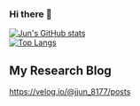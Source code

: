 ### Hi there 👋

<!--
**jjun9288/jjun9288** is a ✨ _special_ ✨ repository because its `README.md` (this file) appears on your GitHub profile.

Here are some ideas to get you started:

- 🔭 I’m currently working on ...
- 🌱 I’m currently learning ...
- 👯 I’m looking to collaborate on ...
- 🤔 I’m looking for help with ...
- 💬 Ask me about ...
- 📫 How to reach me: ...
- 😄 Pronouns: ...
- ⚡ Fun fact: ...
-->

[![Jun's GitHub stats](https://github-readme-stats.vercel.app/api?username=jjun9288&count_private=true&show_icons=true&show_icons=true&theme=tokyonight)](https://github.com/anuraghazra/github-readme-stats) <br/> [![Top Langs](https://github-readme-stats.vercel.app/api/top-langs/?username=jjun9288&langs_count=6&layout=compact)](https://github.com/anuraghazra/github-readme-stats)


## My Research Blog  
https://velog.io/@jjun_8177/posts
